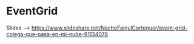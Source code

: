 # EventGrid

Slides --> https://www.slideshare.net/NachoFanjulCorteguer/event-grid-colega-que-pasa-en-mi-nube-91134078
